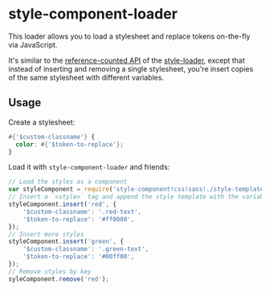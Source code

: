 # style-component-loader

This loader allows you to load a stylesheet and replace tokens on-the-fly via JavaScript.

It's similar to the [reference-counted API](https://github.com/webpack/style-loader#reference-counted-api) of the [style-loader](https://github.com/webpack/style-loader), except that instead of inserting and removing a single stylesheet, you're insert copies of the same stylesheet with different variables.

## Usage

Create a stylesheet:

```scss
#{'$custom-classname'} {
  color: #{'$token-to-replace'};
}
```

Load it with `style-component-loader` and friends:

```js
// Load the styles as a component
var styleComponent = require('style-component!css!sass!./style-template.scss');
// Insert a `<style>` tag and append the style template with the variable replacements applied
styleComponent.insert('red', {
    '$custom-classname': '.red-text',
    '$token-to-replace': '#ff0000',
});
// Insert more styles
styleComponent.insert('green', {
    '$custom-classname': '.green-text',
    '$token-to-replace': '#00ff00',
});
// Remove styles by key
syleComponent.remove('red');
```
